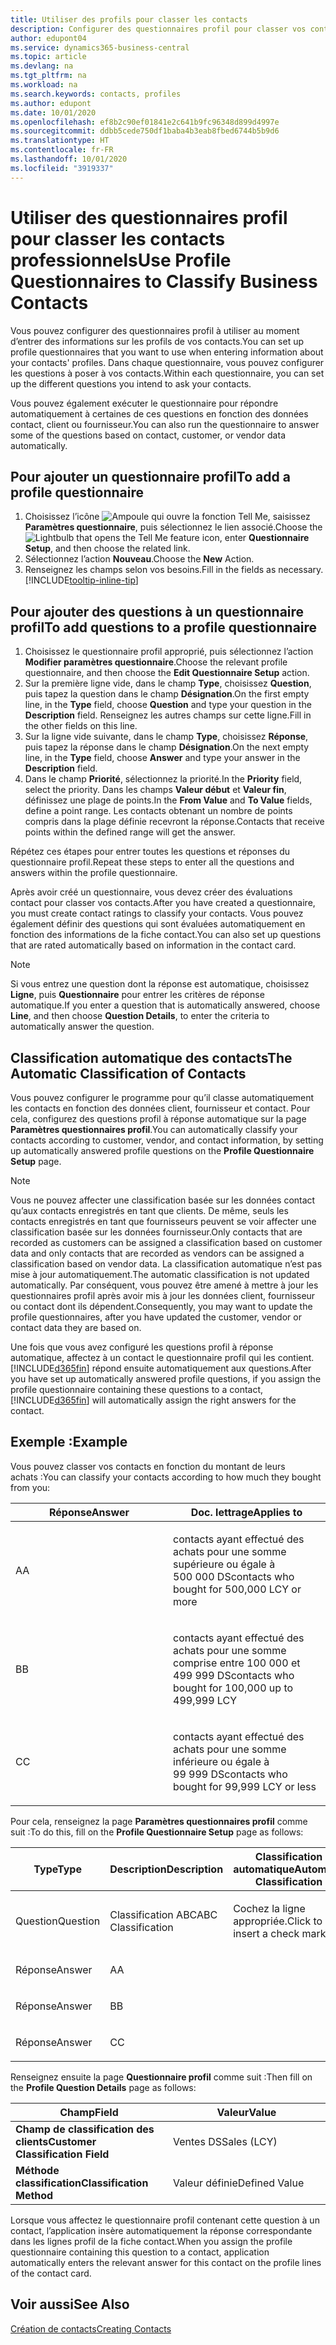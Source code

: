 ```yaml
---
title: Utiliser des profils pour classer les contacts
description: Configurer des questionnaires profil pour classer vos contacts professionnels
author: edupont04
ms.service: dynamics365-business-central
ms.topic: article
ms.devlang: na
ms.tgt_pltfrm: na
ms.workload: na
ms.search.keywords: contacts, profiles
ms.author: edupont
ms.date: 10/01/2020
ms.openlocfilehash: ef8b2c90ef01841e2c641b9fc96348d899d4997e
ms.sourcegitcommit: ddbb5cede750df1baba4b3eab8fbed6744b5b9d6
ms.translationtype: HT
ms.contentlocale: fr-FR
ms.lasthandoff: 10/01/2020
ms.locfileid: "3919337"
---
```

# <a name="use-profile-questionnaires-to-classify-business-contacts"></a><span data-ttu-id="80e95-103">Utiliser des questionnaires profil pour classer les contacts professionnels</span><span class="sxs-lookup"><span data-stu-id="80e95-103">Use Profile Questionnaires to Classify Business Contacts</span></span>
<span data-ttu-id="80e95-104">Vous pouvez configurer des questionnaires profil à utiliser au moment d’entrer des informations sur les profils de vos contacts.</span><span class="sxs-lookup"><span data-stu-id="80e95-104">You can set up profile questionnaires that you want to use when entering information about your contacts' profiles.</span></span> <span data-ttu-id="80e95-105">Dans chaque questionnaire, vous pouvez configurer les questions à poser à vos contacts.</span><span class="sxs-lookup"><span data-stu-id="80e95-105">Within each questionnaire, you can set up the different questions you intend to ask your contacts.</span></span>  

<span data-ttu-id="80e95-106">Vous pouvez également exécuter le questionnaire pour répondre automatiquement à certaines de ces questions en fonction des données contact, client ou fournisseur.</span><span class="sxs-lookup"><span data-stu-id="80e95-106">You can also run the questionnaire to answer some of the questions based on contact, customer, or vendor data automatically.</span></span>  

## <a name="to-add-a-profile-questionnaire"></a><span data-ttu-id="80e95-107">Pour ajouter un questionnaire profil</span><span class="sxs-lookup"><span data-stu-id="80e95-107">To add a profile questionnaire</span></span>
1.  <span data-ttu-id="80e95-108">Choisissez l’icône ![Ampoule qui ouvre la fonction Tell Me](media/ui-search/search_small.png "Dites-moi ce que vous voulez faire"), saisissez **Paramètres questionnaire**, puis sélectionnez le lien associé.</span><span class="sxs-lookup"><span data-stu-id="80e95-108">Choose the ![Lightbulb that opens the Tell Me feature](media/ui-search/search_small.png "Tell me what you want to do") icon, enter **Questionnaire Setup**, and then choose the related link.</span></span>  
2.  <span data-ttu-id="80e95-109">Sélectionnez l’action **Nouveau**.</span><span class="sxs-lookup"><span data-stu-id="80e95-109">Choose the **New** Action.</span></span>  
3.  <span data-ttu-id="80e95-110">Renseignez les champs selon vos besoins.</span><span class="sxs-lookup"><span data-stu-id="80e95-110">Fill in the fields as necessary.</span></span> [!INCLUDE[tooltip-inline-tip](includes/tooltip-inline-tip_md.md)]  

## <a name="to-add-questions-to-a-profile-questionnaire"></a><span data-ttu-id="80e95-111">Pour ajouter des questions à un questionnaire profil</span><span class="sxs-lookup"><span data-stu-id="80e95-111">To add questions to a profile questionnaire</span></span>
1.  <span data-ttu-id="80e95-112">Choisissez le questionnaire profil approprié, puis sélectionnez l’action **Modifier paramètres questionnaire**.</span><span class="sxs-lookup"><span data-stu-id="80e95-112">Choose the relevant profile questionnaire, and then choose the **Edit Questionnaire Setup** action.</span></span>  
2.  <span data-ttu-id="80e95-113">Sur la première ligne vide, dans le champ **Type**, choisissez **Question**, puis tapez la question dans le champ **Désignation**.</span><span class="sxs-lookup"><span data-stu-id="80e95-113">On the first empty line, in the **Type** field, choose **Question** and type your question in the **Description** field.</span></span> <span data-ttu-id="80e95-114">Renseignez les autres champs sur cette ligne.</span><span class="sxs-lookup"><span data-stu-id="80e95-114">Fill in the other fields on this line.</span></span>  
3.  <span data-ttu-id="80e95-115">Sur la ligne vide suivante, dans le champ **Type**, choisissez **Réponse**, puis tapez la réponse dans le champ **Désignation**.</span><span class="sxs-lookup"><span data-stu-id="80e95-115">On the next empty line, in the **Type** field, choose **Answer** and type your answer in the **Description** field.</span></span>  
4.  <span data-ttu-id="80e95-116">Dans le champ **Priorité**, sélectionnez la priorité.</span><span class="sxs-lookup"><span data-stu-id="80e95-116">In the **Priority** field, select the priority.</span></span> <span data-ttu-id="80e95-117">Dans les champs **Valeur début** et **Valeur fin**, définissez une plage de points.</span><span class="sxs-lookup"><span data-stu-id="80e95-117">In the **From Value** and **To Value** fields, define a point range.</span></span> <span data-ttu-id="80e95-118">Les contacts obtenant un nombre de points compris dans la plage définie recevront la réponse.</span><span class="sxs-lookup"><span data-stu-id="80e95-118">Contacts that receive points within the defined range will get the answer.</span></span>  

<span data-ttu-id="80e95-119">Répétez ces étapes pour entrer toutes les questions et réponses du questionnaire profil.</span><span class="sxs-lookup"><span data-stu-id="80e95-119">Repeat these steps to enter all the questions and answers within the profile questionnaire.</span></span>

<span data-ttu-id="80e95-120">Après avoir créé un questionnaire, vous devez créer des évaluations contact pour classer vos contacts.</span><span class="sxs-lookup"><span data-stu-id="80e95-120">After you have created a questionnaire, you must create contact ratings to classify your contacts.</span></span> <span data-ttu-id="80e95-121">Vous pouvez également définir des questions qui sont évaluées automatiquement en fonction des informations de la fiche contact.</span><span class="sxs-lookup"><span data-stu-id="80e95-121">You can also set up questions that are rated automatically based on information in the contact card.</span></span>  

> [!NOTE]
> <span data-ttu-id="80e95-122">Si vous entrez une question dont la réponse est automatique, choisissez <STRONG>Ligne</STRONG>, puis <STRONG>Questionnaire</STRONG> pour entrer les critères de réponse automatique.</span><span class="sxs-lookup"><span data-stu-id="80e95-122">If you enter a question that is automatically answered, choose <STRONG>Line</STRONG>, and then choose <STRONG>Question Details</STRONG>, to enter the criteria to automatically answer the question.</span></span>

## <a name="the-automatic-classification-of-contacts"></a><span data-ttu-id="80e95-123">Classification automatique des contacts</span><span class="sxs-lookup"><span data-stu-id="80e95-123">The Automatic Classification of Contacts</span></span>
<span data-ttu-id="80e95-124">Vous pouvez configurer le programme pour qu’il classe automatiquement les contacts en fonction des données client, fournisseur et contact. Pour cela, configurez des questions profil à réponse automatique sur la page **Paramètres questionnaires profil**.</span><span class="sxs-lookup"><span data-stu-id="80e95-124">You can automatically classify your contacts according to customer, vendor, and contact information, by setting up automatically answered profile questions on the **Profile Questionnaire Setup** page.</span></span>  

> [!NOTE]
> <span data-ttu-id="80e95-125">Vous ne pouvez affecter une classification basée sur les données contact qu’aux contacts enregistrés en tant que clients. De même, seuls les contacts enregistrés en tant que fournisseurs peuvent se voir affecter une classification basée sur les données fournisseur.</span><span class="sxs-lookup"><span data-stu-id="80e95-125">Only contacts that are recorded as customers can be assigned a classification based on customer data and only contacts that are recorded as vendors can be assigned a classification based on vendor data.</span></span> <span data-ttu-id="80e95-126">La classification automatique n’est pas mise à jour automatiquement.</span><span class="sxs-lookup"><span data-stu-id="80e95-126">The automatic classification is not updated automatically.</span></span> <span data-ttu-id="80e95-127">Par conséquent, vous pouvez être amené à mettre à jour les questionnaires profil après avoir mis à jour les données client, fournisseur ou contact dont ils dépendent.</span><span class="sxs-lookup"><span data-stu-id="80e95-127">Consequently, you may want to update the profile questionnaires, after you have updated the customer, vendor or contact data they are based on.</span></span>  

<span data-ttu-id="80e95-128">Une fois que vous avez configuré les questions profil à réponse automatique, affectez à un contact le questionnaire profil qui les contient. [!INCLUDE[d365fin](includes/d365fin_md.md)] répond ensuite automatiquement aux questions.</span><span class="sxs-lookup"><span data-stu-id="80e95-128">After you have set up automatically answered profile questions, if you assign the profile questionnaire containing these questions to a contact, [!INCLUDE[d365fin](includes/d365fin_md.md)] will automatically assign the right answers for the contact.</span></span>  

## <a name="example"></a><span data-ttu-id="80e95-129">Exemple :</span><span class="sxs-lookup"><span data-stu-id="80e95-129">Example</span></span>
<span data-ttu-id="80e95-130">Vous pouvez classer vos contacts en fonction du montant de leurs achats :</span><span class="sxs-lookup"><span data-stu-id="80e95-130">You can classify your contacts according to how much they bought from you:</span></span>

<table>
<colgroup>
<col style="width: 50%" />
<col style="width: 50%" />
</colgroup>
<thead>
<tr class="header">
<th><span data-ttu-id="80e95-131"><strong>Réponse</strong></span><span class="sxs-lookup"><span data-stu-id="80e95-131"><strong>Answer</strong></span></span></th>
<th><span data-ttu-id="80e95-132"><strong>Doc. lettrage</strong></span><span class="sxs-lookup"><span data-stu-id="80e95-132"><strong>Applies to</strong></span></span></th>
</tr>
</thead>
<tbody>
<tr class="odd">
<td><p><span data-ttu-id="80e95-133">A</span><span class="sxs-lookup"><span data-stu-id="80e95-133">A</span></span></p></td>
<td><p><span data-ttu-id="80e95-134">contacts ayant effectué des achats pour une somme supérieure ou égale à 500 000 DS</span><span class="sxs-lookup"><span data-stu-id="80e95-134">contacts who bought for 500,000 LCY or more</span></span></p></td>
</tr>
<tr class="even">
<td><p><span data-ttu-id="80e95-135">B</span><span class="sxs-lookup"><span data-stu-id="80e95-135">B</span></span></p></td>
<td><p><span data-ttu-id="80e95-136">contacts ayant effectué des achats pour une somme comprise entre 100 000 et 499 999 DS</span><span class="sxs-lookup"><span data-stu-id="80e95-136">contacts who bought for 100,000 up to 499,999 LCY</span></span></p></td>
</tr>
<tr class="odd">
<td><p><span data-ttu-id="80e95-137">C</span><span class="sxs-lookup"><span data-stu-id="80e95-137">C</span></span></p></td>
<td><p><span data-ttu-id="80e95-138">contacts ayant effectué des achats pour une somme inférieure ou égale à 99 999 DS</span><span class="sxs-lookup"><span data-stu-id="80e95-138">contacts who bought for 99,999 LCY or less</span></span></p></td>
</tr>
</tbody>
</table>

<span data-ttu-id="80e95-139">Pour cela, renseignez la page **Paramètres questionnaires profil** comme suit :</span><span class="sxs-lookup"><span data-stu-id="80e95-139">To do this, fill on the **Profile Questionnaire Setup** page as follows:</span></span>


<table>
<colgroup>
<col style="width: 20%" />
<col style="width: 20%" />
<col style="width: 20%" />
<col style="width: 20%" />
<col style="width: 20%" />
</colgroup>
<thead>
<tr class="header">
<th><span data-ttu-id="80e95-140"><strong>Type</strong></span><span class="sxs-lookup"><span data-stu-id="80e95-140"><strong>Type</strong></span></span></th>
<th><span data-ttu-id="80e95-141"><strong>Description</strong></span><span class="sxs-lookup"><span data-stu-id="80e95-141"><strong>Description</strong></span></span></th>
<th><span data-ttu-id="80e95-142"><strong>Classification automatique</strong></span><span class="sxs-lookup"><span data-stu-id="80e95-142"><strong>Automatic Classification</strong></span></span></th>
<th><span data-ttu-id="80e95-143"><strong>Valeur début</strong></span><span class="sxs-lookup"><span data-stu-id="80e95-143"><strong>From Value</strong></span></span></th>
<th><span data-ttu-id="80e95-144"><strong>Valeur fin</strong></span><span class="sxs-lookup"><span data-stu-id="80e95-144"><strong>To Value</strong></span></span></th>
</tr>
</thead>
<tbody>
<tr class="odd">
<td><p><span data-ttu-id="80e95-145">Question</span><span class="sxs-lookup"><span data-stu-id="80e95-145">Question</span></span></p></td>
<td><p><span data-ttu-id="80e95-146">Classification ABC</span><span class="sxs-lookup"><span data-stu-id="80e95-146">ABC Classification</span></span></p></td>
<td><p><span data-ttu-id="80e95-147">Cochez la ligne appropriée.</span><span class="sxs-lookup"><span data-stu-id="80e95-147">Click to insert a check mark</span></span></p></td>
<td><p> </p></td>
<td><p> </p></td>
</tr>
<tr class="even">
<td><p><span data-ttu-id="80e95-148">Réponse</span><span class="sxs-lookup"><span data-stu-id="80e95-148">Answer</span></span></p></td>
<td><p><span data-ttu-id="80e95-149">A</span><span class="sxs-lookup"><span data-stu-id="80e95-149">A</span></span></p></td>
<td><p> </p></td>
<td><p><span data-ttu-id="80e95-150">500,000</span><span class="sxs-lookup"><span data-stu-id="80e95-150">500,000</span></span></p></td>
<td><p> </p></td>
</tr>
<tr class="odd">
<td><p><span data-ttu-id="80e95-151">Réponse</span><span class="sxs-lookup"><span data-stu-id="80e95-151">Answer</span></span></p></td>
<td><p><span data-ttu-id="80e95-152">B</span><span class="sxs-lookup"><span data-stu-id="80e95-152">B</span></span></p></td>
<td><p> </p></td>
<td><p><span data-ttu-id="80e95-153">100,000</span><span class="sxs-lookup"><span data-stu-id="80e95-153">100,000</span></span></p></td>
<td><p><span data-ttu-id="80e95-154">499,999</span><span class="sxs-lookup"><span data-stu-id="80e95-154">499,999</span></span></p></td>
</tr>
<tr class="even">
<td><p><span data-ttu-id="80e95-155">Réponse</span><span class="sxs-lookup"><span data-stu-id="80e95-155">Answer</span></span></p></td>
<td><p><span data-ttu-id="80e95-156">C</span><span class="sxs-lookup"><span data-stu-id="80e95-156">C</span></span></p></td>
<td><p> </p></td>
<td><p> </p></td>
<td><p><span data-ttu-id="80e95-157">99,999</span><span class="sxs-lookup"><span data-stu-id="80e95-157">99,999</span></span></p></td>
</tr>
</tbody>
</table>

<span data-ttu-id="80e95-158">Renseignez ensuite la page **Questionnaire profil** comme suit :</span><span class="sxs-lookup"><span data-stu-id="80e95-158">Then fill on the **Profile Question Details** page as follows:</span></span>
<table>
<colgroup>
<col style="width: 50%" />
<col style="width: 50%" />
</colgroup>
<thead>
<tr class="header">
<th><span data-ttu-id="80e95-159"><strong>Champ</strong></span><span class="sxs-lookup"><span data-stu-id="80e95-159"><strong>Field</strong></span></span></th>
<th><span data-ttu-id="80e95-160"><strong>Valeur</strong></span><span class="sxs-lookup"><span data-stu-id="80e95-160"><strong>Value</strong></span></span></th>
</tr>
</thead>
<tbody>
<tr>
<td><span data-ttu-id="80e95-161"><strong>Champ de classification des clients</strong></span><span class="sxs-lookup"><span data-stu-id="80e95-161"><strong>Customer Classification Field</strong></span></span></td>
<td><span data-ttu-id="80e95-162"><emphasis>Ventes DS</emphasis></span><span class="sxs-lookup"><span data-stu-id="80e95-162"><emphasis>Sales (LCY)</emphasis></span></span></td>
</tr>
<tr>
<td><span data-ttu-id="80e95-163"><strong>Méthode classification</strong></span><span class="sxs-lookup"><span data-stu-id="80e95-163"><strong>Classification Method</strong></span></span></td>
<td><span data-ttu-id="80e95-164"><emphasis>Valeur définie</emphasis></span><span class="sxs-lookup"><span data-stu-id="80e95-164"><emphasis>Defined Value</emphasis></span></span></td>
</tr>
</tbody>
</table>

<span data-ttu-id="80e95-165">Lorsque vous affectez le questionnaire profil contenant cette question à un contact, l’application insère automatiquement la réponse correspondante dans les lignes profil de la fiche contact.</span><span class="sxs-lookup"><span data-stu-id="80e95-165">When you assign the profile questionnaire containing this question to a contact, application automatically enters the relevant answer for this contact on the profile lines of the contact card.</span></span>

## <a name="see-also"></a><span data-ttu-id="80e95-166">Voir aussi</span><span class="sxs-lookup"><span data-stu-id="80e95-166">See Also</span></span>
[<span data-ttu-id="80e95-167">Création de contacts</span><span class="sxs-lookup"><span data-stu-id="80e95-167">Creating Contacts</span></span>](marketing-create-contact-companies.md)  
